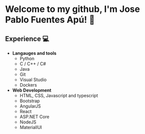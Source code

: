 # Welcome to my github, I'm Jose Pablo Fuentes Apú! 👋


## Experience :computer:
- **Langauges and tools**
	- Python
	- C / C++ / C#
	- Java
	- Git
	- Visual Studio
	- Dockers
- **Web Development**
	- HTML, CSS, Javascript and typescript
	- Bootstrap
	- AngularJS
	- React
	- ASP.NET Core
	- NodeJS
	- MateriallUI


